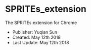 # SPRITEs_extension
The SPRITEs extension for Chrome

* Publisher: Yuqian Sun
* Created: May 12th 2018
* Last Update: May 12th 2018